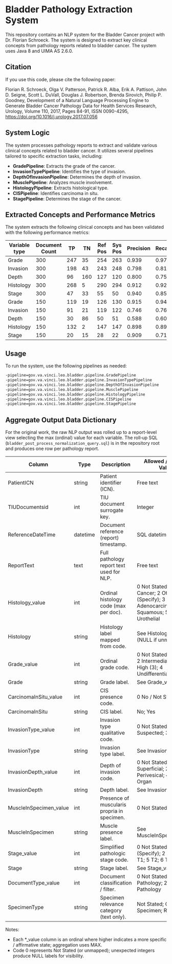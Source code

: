 # Bladder Pathology Extraction System

This repository contains an NLP system for the Bladder Cancer project with Dr. Florian Schroeck. The system is designed to extract key clinical concepts from pathology reports related to bladder cancer. The system uses Java 8 and UIMA AS 2.6.0.

## Citation

If you use this code, please cite the following paper:

Florian R. Schroeck, Olga V. Patterson, Patrick R. Alba, Erik A. Pattison, John D. Seigne, Scott L. DuVall, Douglas J. Robertson, Brenda Sirovich, Philip P. Goodney,
Development of a Natural Language Processing Engine to Generate Bladder Cancer Pathology Data for Health Services Research,
Urology,
Volume 110,
2017,
Pages 84-91,
ISSN 0090-4295,
https://doi.org/10.1016/j.urology.2017.07.056

## System Logic

The system processes pathology reports to extract and validate various clinical concepts related to bladder cancer. It utilizes several pipelines tailored to specific extraction tasks, including:

- **GradePipeline**: Extracts the grade of the cancer.
- **InvasionTypePipeline**: Identifies the type of invasion.
- **DepthOfInvasionPipeline**: Determines the depth of invasion.
- **MusclePipeline**: Analyzes muscle involvement.
- **HistologyPipeline**: Extracts histological type.
- **CISPipeline**: Identifies carcinoma in situ.
- **StagePipeline**: Determines the stage of the cancer.

## Extracted Concepts and Performance Metrics

The system extracts the following clinical concepts and has been validated with the following performance metrics:

| Variable type | Document Count | TP  | TN  | Ref Pos | Sys Pos | Precision | Recall |
| ------------- | -------------- | --- | --- | ------- | ------- | --------- | ------ |
| Grade         | 300            | 247 | 35  | 254     | 263     | 0.939     | 0.972  |
| Invasion      | 300            | 198 | 43  | 243     | 248     | 0.798     | 0.815  |
| Depth         | 300            | 96  | 160 | 127     | 120     | 0.800     | 0.756  |
| Histology     | 300            | 268 | 5   | 290     | 294     | 0.912     | 0.924  |
| Stage         | 300            | 47  | 33  | 55      | 50      | 0.940     | 0.855  |
| Grade         | 150            | 119 | 19  | 126     | 130     | 0.915     | 0.944  |
| Invasion      | 150            | 91  | 21  | 119     | 122     | 0.746     | 0.765  |
| Depth         | 150            | 30  | 86  | 50      | 51      | 0.588     | 0.600  |
| Histology     | 150            | 132 | 2   | 147     | 147     | 0.898     | 0.898  |
| Stage         | 150            | 20  | 15  | 28      | 22      | 0.909     | 0.714  |

## Usage

To run the system, use the following pipelines as needed:

```sh
-pipeline=gov.va.vinci.leo.bladder.pipeline.GradePipeline
-pipeline=gov.va.vinci.leo.bladder.pipeline.InvasionTypePipeline
-pipeline=gov.va.vinci.leo.bladder.pipeline.DepthOfInvasionPipeline
-pipeline=gov.va.vinci.leo.bladder.pipeline.MusclePipeline
-pipeline=gov.va.vinci.leo.bladder.pipeline.HistologyPipeline
-pipeline=gov.va.vinci.leo.bladder.pipeline.CISPipeline
-pipeline=gov.va.vinci.leo.bladder.pipeline.StagePipeline
```


## Aggregate Output Data Dictionary

For the original work, the raw NLP output was rolled up to a report-level view selecting the max (ordinal) value for each variable. The roll‑up SQL (`bladder_post_process_normalization_query.sql`) is in the repository root and produces one row per pathology report.

| Column | Type | Description | Allowed / Encoded Values |
|--------|------|-------------|---------------------------|
| PatientICN | string | Patient identifier (ICN). | Free text |
| TIUDocumentsid | int | TIU document surrogate key. | Integer |
| ReferenceDateTime | datetime | Document reference (report) timestamp. | SQL datetime |
| ReportText | text | Full pathology report text used for NLP. | Free text |
| Histology_value | int | Ordinal histology code (max per doc). | 0 Not Stated; 1 No Cancer; 2 Other (Specify); 3 Adenocarcinoma; 4 Squamous; 5 PUNLMP; 6 Urothelial |
| Histology | string | Histology label mapped from code. | See Histology_value (NULL if unmapped) |
| Grade_value | int | Ordinal grade code. | 0 Not Stated; 1 Low (1); 2 Intermediate (2); 3 High (3); 4 Undifferentiated (4) |
| Grade | string | Grade label. | See Grade_value |
| CarcinomaInSitu_value | int | CIS presence code. | 0 No / Not Stated; 1 Yes |
| CarcinomaInSitu | string | CIS label. | No; Yes |
| InvasionType_value | int | Invasion type qualitative code. | 0 Not Stated; 1 None; 2 Suspected; 3 Invasive |
| InvasionType | string | Invasion type label. | See InvasionType_value |
| InvasionDepth_value | int | Depth of invasion code. | 0 Not Stated; 1 Superficial; 2 Muscle; 3 Perivesical; 4 Other Organ |
| InvasionDepth | string | Depth label. | See InvasionDepth_value |
| MuscleInSpecimen_value | int | Presence of muscularis propria in specimen. | 0 Not Stated; 1 No; 2 Yes |
| MuscleInSpecimen | string | Muscle presence label. | See MuscleInSpecimen_value |
| Stage_value | int | Simplified pathologic stage code. | 0 Not Stated; 1 Other (Specify); 2 Tis; 3 Ta; 4 T1; 5 T2; 6 T3; 7 T4 |
| Stage | string | Stage label. | See Stage_value |
| DocumentType_value | int | Document classification / filter. | 0 Not Stated; 1 Outside Pathology; 2 Not Bladder Pathology |
| SpecimenType | string | Specimen relevance category (text only). | Not Stated; Other Specimen; Relevant |

Notes:
- Each *_value column is an ordinal where higher indicates a more specific / affirmative state; aggregation uses MAX.
- Code 0 represents Not Stated (or unmapped); unexpected integers produce NULL labels for visibility.
